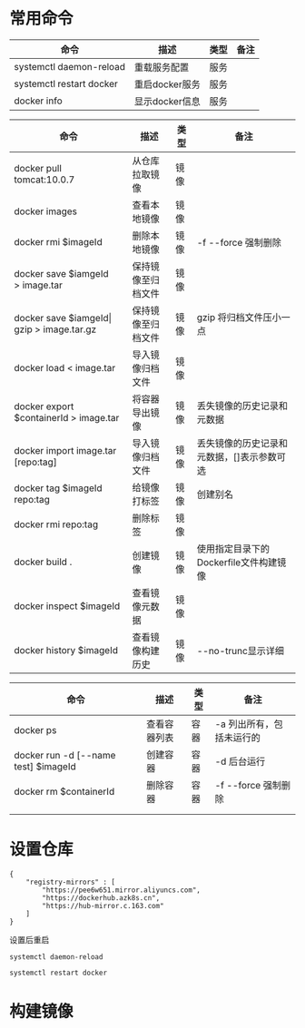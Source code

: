 # 常用命令

| 命令                     | 描述           | 类型 | 备注 |
| ------------------------ | -------------- | ---- | ---- |
| systemctl daemon-reload  | 重载服务配置   | 服务 |      |
| systemctl restart docker | 重启docker服务 | 服务 |      |
| docker info              | 显示docker信息 | 服务 |      |

| 命令                                           | 描述               | 类型 | 备注                                       |
| ---------------------------------------------- | ------------------ | ---- | ------------------------------------------ |
| docker pull tomcat:10.0.7                      | 从仓库拉取镜像     | 镜像 |                                            |
| docker images                                  | 查看本地镜像       | 镜像 |                                            |
| docker rmi $imageId                            | 删除本地镜像       | 镜像 | -f --force 强制删除                        |
| docker save $iamgeId > image.tar              | 保持镜像至归档文件 | 镜像 |                                            |
| docker save $iamgeId&#124; gzip > image.tar.gz | 保持镜像至归档文件 | 镜像 | gzip 将归档文件压小一点                    |
| docker load < image.tar                        | 导入镜像归档文件   | 镜像 |                                            |
| docker export $containerId > image.tar        | 将容器导出镜像     | 镜像 | 丢失镜像的历史记录和元数据                 |
| docker import image.tar [repo:tag]            | 导入镜像归档文件   | 镜像 | 丢失镜像的历史记录和元数据，[]表示参数可选 |
| docker tag $imageId repo:tag                   | 给镜像打标签       | 镜像 | 创建别名                                   |
| docker rmi repo:tag                            | 删除标签           | 镜像 |                                            |
| docker build .                                 | 创建镜像           | 镜像 | 使用指定目录下的Dockerfile文件构建镜像     |
| docker inspect $imageId                        | 查看镜像元数据     | 镜像 |                                            |
| docker history $imageId                        | 查看镜像构建历史   | 镜像 | --no-trunc显示详细                         |

| 命令                                   | 描述         | 类型 | 备注                      |
| -------------------------------------- | ------------ | ---- | ------------------------- |
| docker ps                              | 查看容器列表 | 容器 | -a 列出所有，包括未运行的 |
| docker run -d [--name test] $imageId | 创建容器     | 容器 | -d 后台运行               |
| docker rm $containerId                 | 删除容器     | 容器 | -f --force 强制删除       |
|                                        |              |      |                           |
|                                        |              |      |                           |

# 设置仓库

```
{
    "registry-mirrors" : [
        "https://pee6w651.mirror.aliyuncs.com",
        "https://dockerhub.azk8s.cn",
        "https://hub-mirror.c.163.com"
    ]
}
```

设置后重启

`systemctl daemon-reload`

`systemctl restart docker`

# 构建镜像
